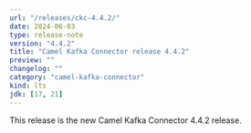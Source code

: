 ```yaml
---
url: "/releases/ckc-4.4.2/"
date: 2024-06-03
type: release-note
version: "4.4.2"
title: "Camel Kafka Connector release 4.4.2"
preview: ""
changelog: ""
category: "camel-kafka-connector"
kind: lts
jdk: [17, 21]
---
```


This release is the new Camel Kafka Connector 4.4.2 release.
